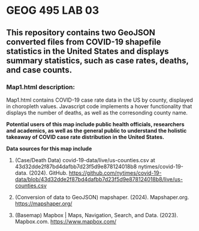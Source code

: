 # GEOG 495 LAB 03

## This repository contains two GeoJSON converted files from COVID-19 shapefile statistics in the United States and displays summary statistics, such as case rates, deaths, and case counts.

### Map1.html description:
Map1.html contains COVID-19 case rate data in the US by county, displayed in choropleth values. Javascript code implements a
hover functionality that displays the number of deaths, as well as the corresonding county name.

__Potential users of this map include public health officials, researchers and academics, as well as the general public to understand the holistic
takeaway of COVID case rate distribution in the United States.__

__Data sources for this map include__
1) (Case/Death Data) covid-19-data/live/us-counties.csv at 43d32dde2f87bd4dafbb7d23f5d9e878124018b8
   nytimes/covid-19-data. (2024). GitHub.
   https://github.com/nytimes/covid-19-data/blob/43d32dde2f87bd4dafbb7d23f5d9e878124018b8/live/us-counties.csv

2) (Conversion of data to GeoJSON) mapshaper. (2024). Mapshaper.org. https://mapshaper.org/

3) (Basemap) Mapbox | Maps, Navigation, Search, and Data. (2023). Mapbox.com. https://www.mapbox.com/



‌

